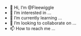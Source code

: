 - 👋 Hi, I’m @Fleewiggle
- 👀 I’m interested in ...
- 🌱 I’m currently learning ...
- 💞️ I’m looking to collaborate on ...
- 📫 How to reach me ...

<!---
Fleewiggle/Fleewiggle is a ✨ special ✨ repository because its `README.md` (this file) appears on your GitHub profile.
You can click the Preview link to take a look at your changes.
--->
